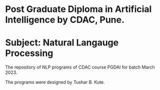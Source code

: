 # Post Graduate Diploma in Artificial Intelligence by CDAC, Pune.
# Subject: Natural Langauge Processing
The repository of NLP programs of CDAC course PGDAI for batch March 2023.

The programs were designed by Tushar B. Kute.
